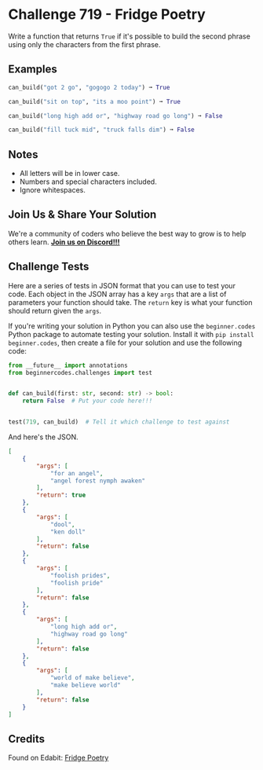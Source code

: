 # Challenge 719 - Fridge Poetry

Write a function that returns `True` if it's possible to build the second phrase using only the characters from the first phrase.

## Examples
```python
can_build("got 2 go", "gogogo 2 today") ➞ True

can_build("sit on top", "its a moo point") ➞ True

can_build("long high add or", "highway road go long") ➞ False

can_build("fill tuck mid", "truck falls dim") ➞ False
```
## Notes

- All letters will be in lower case.
- Numbers and special characters included.
- Ignore whitespaces.

## Join Us & Share Your Solution

We're a community of coders who believe the best way to grow is to help others learn. **[Join us on Discord!!!](https://discord.gg/sfHykntuGy)**

## Challenge Tests

Here are a series of tests in JSON format that you can use to test your code. Each object in the JSON array has a key `args` that are a list of parameters your function should take. The `return` key is what your function should return given the `args`. 

If you're writing your solution in Python you can also use the `beginner.codes` Python package to automate testing your solution. Install it with `pip install beginner.codes`, then create a file for your solution and use the following code:
```python
from __future__ import annotations
from beginnercodes.challenges import test


def can_build(first: str, second: str) -> bool:
    return False  # Put your code here!!!


test(719, can_build)  # Tell it which challenge to test against
```
And here's the JSON.
```json
[
    {
        "args": [
            "for an angel",
            "angel forest nymph awaken"
        ],
        "return": true
    },
    {
        "args": [
            "dool",
            "ken doll"
        ],
        "return": false
    },
    {
        "args": [
            "foolish prides",
            "foolish pride"
        ],
        "return": false
    },
    {
        "args": [
            "long high add or",
            "highway road go long"
        ],
        "return": false
    },
    {
        "args": [
            "world of make believe",
            "make believe world"
        ],
        "return": false
    }
]
```
## Credits

Found on Edabit: [Fridge Poetry](https://edabit.com/challenge/CD2fqbytBuXrbqJkL)
